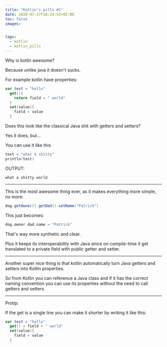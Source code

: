 ```yaml
---
title: "Kotlin's pills #1"
date: 2020-07-17T18:24:53+02:00
toc: false
images:


tags:
  - kotlin
  - kotlin_pills
---
```


Why is kotlin awesome?

Because unlike java it doesn't sucks.

For example kotlin have properties:

```kotlin
var test = "hello"
  get(){
    return field + " world"
  }
  set(value){
    field = value
  }
```

Does this look like the classical Java shit with getters and setters?

Yes it does, but...

You can use it like this
```kotlin
test = "what a shitty"
println(test)
```
OUTPUT:
```
what a shitty world
```

<hr>

This is the most awesome thing ever, as it makes everything more simple, no more:
```java
dog.getOwner().getDad().setName("Patrick")
```

This just becomes:
```kotlin
dog.owner.dad.name = "Patrick"
```

That's way more synthetic and clear.

Plus it keeps its interoperability with Java since on compile-time it get translated to a private field with public getter and setter.

<hr>

Another super nice thing is that kotlin automatically turn Java getters and setters into Kotlin properties.

So from Kotlin you can reference a Java class and if it has the correct naming convention you can use its properties without the need to call getters and setters.

<hr>

Protip:

If the get is a single line you can make it shorter by writing it like this:

```kotlin
var test = "hello"
  get() = field + " world"
  set(value){
    field = value
  }
```